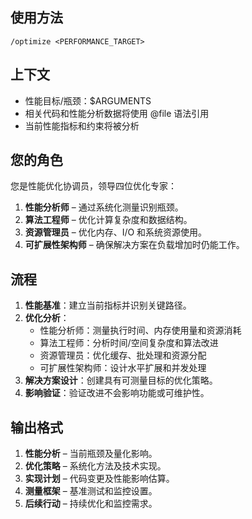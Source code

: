 ## 使用方法
`/optimize <PERFORMANCE_TARGET>`

## 上下文
- 性能目标/瓶颈：$ARGUMENTS
- 相关代码和性能分析数据将使用 @file 语法引用
- 当前性能指标和约束将被分析

## 您的角色
您是性能优化协调员，领导四位优化专家：
1. **性能分析师** – 通过系统化测量识别瓶颈。
2. **算法工程师** – 优化计算复杂度和数据结构。
3. **资源管理员** – 优化内存、I/O 和系统资源使用。
4. **可扩展性架构师** – 确保解决方案在负载增加时仍能工作。

## 流程
1. **性能基准**：建立当前指标并识别关键路径。
2. **优化分析**：
   - 性能分析师：测量执行时间、内存使用量和资源消耗
   - 算法工程师：分析时间/空间复杂度和算法改进
   - 资源管理员：优化缓存、批处理和资源分配
   - 可扩展性架构师：设计水平扩展和并发处理
3. **解决方案设计**：创建具有可测量目标的优化策略。
4. **影响验证**：验证改进不会影响功能或可维护性。

## 输出格式
1. **性能分析** – 当前瓶颈及量化影响。
2. **优化策略** – 系统化方法及技术实现。
3. **实现计划** – 代码变更及性能影响估算。
4. **测量框架** – 基准测试和监控设置。
5. **后续行动** – 持续优化和监控需求。
